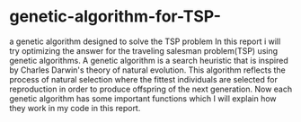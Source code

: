 # genetic-algorithm-for-TSP-
a genetic algorithm designed to solve the TSP problem
In this report i will try optimizing the answer for the traveling salesman problem(TSP) using genetic algorithms.
A genetic algorithm is a search heuristic that is inspired by Charles Darwin's theory of natural evolution.
This algorithm reflects the process of natural selection where the fittest individuals are selected for reproduction in order to produce offspring of the next generation.
Now each genetic algorithm has some important functions which I will explain how they work in my code in this report.

